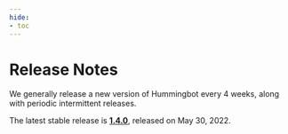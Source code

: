 ```yaml
---
hide:
- toc
---
```


# Release Notes

We generally release a new version of Hummingbot every 4 weeks, along with periodic intermittent releases.

The latest stable release is **[1.4.0](/release-notes/1.4.0)**, released on May 30, 2022.
